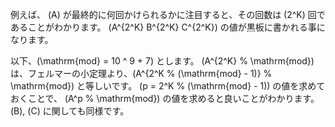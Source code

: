 例えば、 \(A\) が最終的に何回かけられるかに注目すると、その回数は \(2^K\) 回であることがわかります。
\(A^{2^K} B^{2^K} C^{2^K}\)
の値が黒板に書かれる事になります。

以下、\(\mathrm{mod} = 10 ^ 9 + 7\) とします。
\(A^{2^K} \% \mathrm{mod}\) は、フェルマーの小定理より、\(A^{2^K \% (\mathrm{mod} - 1)} \% \mathrm{mod}\) と等しいです。
\(p = 2^K \% (\mathrm{mod} - 1)\) の値を求めておくことで、 \(A^p \% \mathrm{mod}\) の値を求めると良いことがわかります。
\(B\), \(C\) に関しても同様です。
